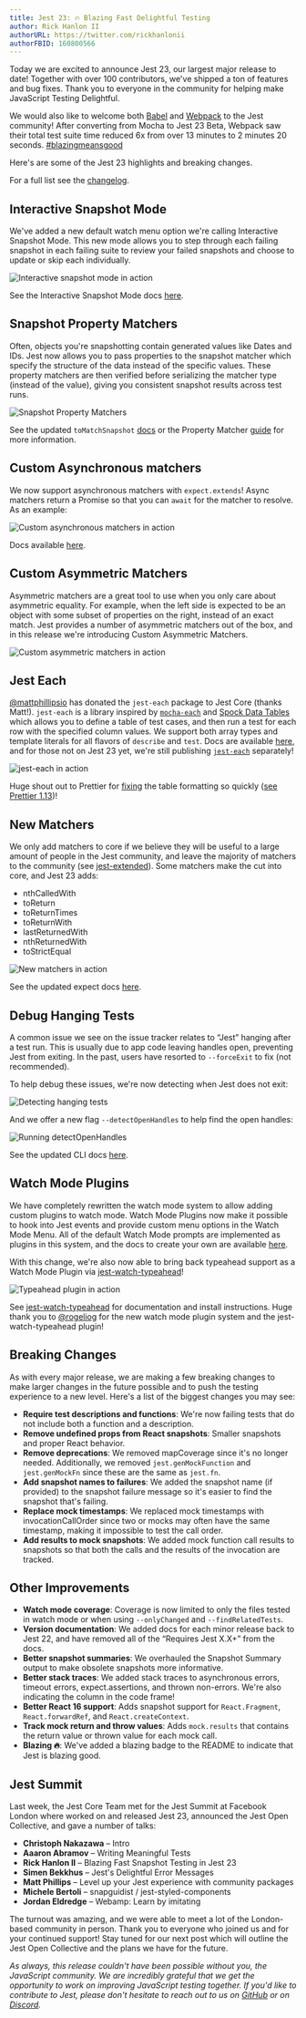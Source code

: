```yaml
---
title: Jest 23: 🔥 Blazing Fast Delightful Testing
author: Rick Hanlon II
authorURL: https://twitter.com/rickhanlonii
authorFBID: 160800566
---
```


Today we are excited to announce Jest 23, our largest major release to date! Together with over 100 contributors, we've shipped a ton of features and bug fixes. Thank you to everyone in the community for helping make JavaScript Testing Delightful.

We would also like to welcome both [Babel](https://babeljs.io/) and [Webpack](https://webpack.js.org/) to the Jest community! After converting from Mocha to Jest 23 Beta, Webpack saw their total test suite time reduced 6x from over 13 minutes to 2 minutes 20 seconds. [#blazingmeansgood](https://twitter.com/search?q=%23blazingmeansgood)

Here's are some of the Jest 23 highlights and breaking changes.

For a full list see the [changelog](https://github.com/facebook/jest/blob/master/CHANGELOG.md).

## Interactive Snapshot Mode

We've added a new default watch menu option we're calling Interactive Snapshot Mode. This new mode allows you to step through each failing snapshot in each failing suite to review your failed snapshots and choose to update or skip each individually.

![Interactive snapshot mode in action](/jest/img/blog/23-interactive.gif)

See the Interactive Snapshot Mode docs [here](https://facebook.github.io/jest/docs/en/snapshot-testing.html#interactive-snapshot-mode).

## Snapshot Property Matchers

Often, objects you're snapshotting contain generated values like Dates and IDs. Jest now allows you to pass properties to the snapshot matcher which specify the structure of the data instead of the specific values. These property matchers are then verified before serializing the matcher type (instead of the value), giving you consistent snapshot results across test runs.

![Snapshot Property Matchers](/jest/img/blog/23-snapshot-matchers.png)

See the updated `toMatchSnapshot` [docs](https://facebook.github.io/jest/docs/en/expect.html#tomatchsnapshotpropertymatchers-snapshotname) or the Property Matcher [guide](https://facebook.github.io/jest/docs/en/snapshot-testing.html#property-matchers) for more information.

## Custom Asynchronous matchers

We now support asynchronous matchers with `expect.extends`! Async matchers return a Promise so that you can `await` for the matcher to resolve. As an example:

![Custom asynchronous matchers in action](/jest/img/blog/23-async-matchers.png)

Docs available [here](https://facebook.github.io/jest/docs/en/expect.html#expectextendmatchers).

## Custom Asymmetric Matchers

Asymmetric matchers are a great tool to use when you only care about asymmetric equality. For example, when the left side is expected to be an object with some subset of properties on the right, instead of an exact match. Jest provides a number of asymmetric matchers out of the box, and in this release we're introducing Custom Asymmetric Matchers.

![Custom asymmetric matchers in action](/jest/img/blog/23-asymmetric-matchers.png)

## Jest Each

[@mattphillipsio](https://twitter.com/mattphillipsio) has donated the `jest-each` package to Jest Core (thanks Matt!). `jest-each` is a library inspired by [`mocha-each`](https://yarnpkg.com/en/package/mocha-each) and [Spock Data Tables](http://spockframework.org/spock/docs/1.1/data_driven_testing.html#data-tables) which allows you to define a table of test cases, and then run a test for each row with the specified column values. We support both array types and template literals for all flavors of `describe` and `test`. Docs are available [here](https://facebook.github.io/jest/docs/en/api.html#testeachtable-name-fn), and for those not on Jest 23 yet, we're still publishing [`jest-each`](https://yarnpkg.com/en/package/jest-each) separately!

![jest-each in action](/jest/img/blog/23-jest-each.png)

Huge shout out to Prettier for [fixing](https://github.com/prettier/prettier/pull/4423) the table formatting so quickly ([see Prettier 1.13](https://prettier.io/blog/2018/05/23/1.13.0.html#format-new-describeeach-table-in-jest-23-4423-by-ikatyang))!

## New Matchers

We only add matchers to core if we believe they will be useful to a large amount of people in the Jest community, and leave the majority of matchers to the community (see [jest-extended](https://yarnpkg.com/en/package/jest-extended)). Some matchers make the cut into core, and Jest 23 adds:

* nthCalledWith
* toReturn
* toReturnTimes
* toReturnWith
* lastReturnedWith
* nthReturnedWith
* toStrictEqual

![New matchers in action](/jest/img/blog/23-new-matchers.png)

See the updated expect docs [here](https://facebook.github.io/jest/docs/en/expect.html).

## Debug Hanging Tests

A common issue we see on the issue tracker relates to “Jest” hanging after a test run. This is usually due to app code leaving handles open, preventing Jest from exiting. In the past, users have resorted to `--forceExit` to fix (not recommended).

To help debug these issues, we're now detecting when Jest does not exit:

![Detecting hanging tests](/jest/img/blog/23-hanging-before.png)

And we offer a new flag `--detectOpenHandles` to help find the open handles:

![Running detectOpenHandles](/jest/img/blog/23-hanging-after.png)

See the updated CLI docs [here](https://facebook.github.io/jest/docs/en/cli.html#detectopenhandles).

## Watch Mode Plugins

We have completely rewritten the watch mode system to allow adding custom plugins to watch mode. Watch Mode Plugins now make it possible to hook into Jest events and provide custom menu options in the Watch Mode Menu. All of the default Watch Mode prompts are implemented as plugins in this system, and the docs to create your own are available [here](https://facebook.github.io/jest/docs/en/watch-plugins.html).

With this change, we're also now able to bring back typeahead support as a Watch Mode Plugin via [jest-watch-typeahead](https://yarnpkg.com/en/package/jest-watch-typeahead)!

![Typeahead plugin in action](/jest/img/blog/23-typeahead.gif)

See [jest-watch-typeahead](https://github.com/jest-community/jest-watch-typeahead) for documentation and install instructions. Huge thank you to [@rogeliog](https://twitter.com/rogeliog) for the new watch mode plugin system and the jest-watch-typeahead plugin!

## Breaking Changes

As with every major release, we are making a few breaking changes to make larger changes in the future possible and to push the testing experience to a new level. Here's a list of the biggest changes you may see:

* **Require test descriptions and functions**: We're now failing tests that do not include both a function and a description.
* **Remove undefined props from React snapshots**: Smaller snapshots and proper React behavior.
* **Remove deprecations**: We removed mapCoverage since it's no longer needed. Additionally, we removed `jest.genMockFunction` and `jest.genMockFn` since these are the same as `jest.fn`.
* **Add snapshot names to failures**: We added the snapshot name (if provided) to the snapshot failure message so it's easier to find the snapshot that's failing.
* **Replace mock timestamps**: We replaced mock timestamps with invocationCallOrder since two or mocks may often have the same timestamp, making it impossible to test the call order.
* **Add results to mock snapshots**: We added mock function call results to snapshots so that both the calls and the results of the invocation are tracked.

## Other Improvements

* **Watch mode coverage**: Coverage is now limited to only the files tested in watch mode or when using `--onlyChanged` and `--findRelatedTests`.
* **Version documentation**: We added docs for each minor release back to Jest 22, and have removed all of the “Requires Jest X.X+” from the docs.
* **Better snapshot summaries**: We overhauled the Snapshot Summary output to make obsolete snapshots more informative.
* **Better stack traces**: We added stack traces to asynchronous errors, timeout errors, expect.assertions, and thrown non-errors. We're also indicating the column in the code frame!
* **Better React 16 support**: Adds snapshot support for `React.Fragment`, `React.forwardRef`, and `React.createContext`.
* **Track mock return and throw values**: Adds `mock.results` that contains the return value or thrown value for each mock call.
* **Blazing 🔥**: We've added a blazing badge to the README to indicate that Jest is blazing good.

## Jest Summit

Last week, the Jest Core Team met for the Jest Summit at Facebook London where worked on and released Jest 23, announced the Jest Open Collective, and gave a number of talks:

* **Christoph Nakazawa** – Intro
* **Aaaron Abramov** – Writing Meaningful Tests
* **Rick Hanlon II** – Blazing Fast Snapshot Testing in Jest 23
* **Simen Bekkhus** – Jest's Delightful Error Messages
* **Matt Phillips** – Level up your Jest experience with community packages
* **Michele Bertoli** – snapguidist / jest-styled-components
* **Jordan Eldredge** – Webamp: Learn by imitating

The turnout was amazing, and we were able to meet a lot of the London-based community in person. Thank you to everyone who joined us and for your continued support! Stay tuned for our next post which will outline the Jest Open Collective and the plans we have for the future.

_As always, this release couldn't have been possible without you, the JavaScript community. We are incredibly grateful that we get the opportunity to work on improving JavaScript testing together. If you'd like to contribute to Jest, please don't hesitate to reach out to us on_ _[GitHub](https://github.com/facebook/jest) or on_ _[Discord](https://discord.gg/MWRhKCj)._
